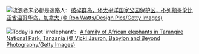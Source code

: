 ![](https://www.bing.com/th?id=OHR.PacificRimNationalPark_ZH-CN5809123424_UHD.jpg&w=1000)流浪者未必都是迷路人:&nbsp;&ensp;[破碎群岛，环太平洋国家公园保护区，不列颠哥伦比亚省温哥华岛，加拿大 (© Ron Watts/Design Pics/Getty Images)](https://www.bing.com/th?id=OHR.PacificRimNationalPark_ZH-CN5809123424_UHD.jpg)
<br><br/>
![](https://www.bing.com/th?id=OHR.TarangireElephants_EN-US8865263185_UHD.jpg&w=1000)Today is not 'irrelephant':&nbsp;&ensp;[A family of African elephants in Tarangire National Park, Tanzania (© Vicki Jauron, Babylon and Beyond Photography/Getty Images)](https://www.bing.com/th?id=OHR.TarangireElephants_EN-US8865263185_UHD.jpg)
<br><br/>
